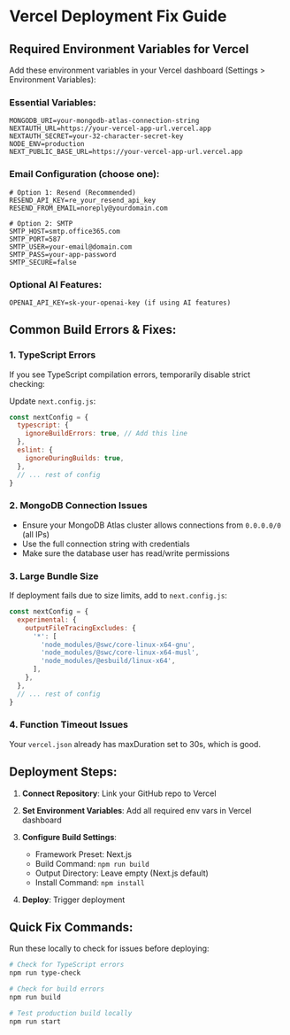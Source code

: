 # Vercel Deployment Fix Guide

## Required Environment Variables for Vercel

Add these environment variables in your Vercel dashboard (Settings > Environment Variables):

### Essential Variables:
```
MONGODB_URI=your-mongodb-atlas-connection-string
NEXTAUTH_URL=https://your-vercel-app-url.vercel.app
NEXTAUTH_SECRET=your-32-character-secret-key
NODE_ENV=production
NEXT_PUBLIC_BASE_URL=https://your-vercel-app-url.vercel.app
```

### Email Configuration (choose one):
```
# Option 1: Resend (Recommended)
RESEND_API_KEY=re_your_resend_api_key
RESEND_FROM_EMAIL=noreply@yourdomain.com

# Option 2: SMTP
SMTP_HOST=smtp.office365.com
SMTP_PORT=587
SMTP_USER=your-email@domain.com
SMTP_PASS=your-app-password
SMTP_SECURE=false
```

### Optional AI Features:
```
OPENAI_API_KEY=sk-your-openai-key (if using AI features)
```

## Common Build Errors & Fixes:

### 1. TypeScript Errors
If you see TypeScript compilation errors, temporarily disable strict checking:

Update `next.config.js`:
```javascript
const nextConfig = {
  typescript: {
    ignoreBuildErrors: true, // Add this line
  },
  eslint: {
    ignoreDuringBuilds: true,
  },
  // ... rest of config
}
```

### 2. MongoDB Connection Issues
- Ensure your MongoDB Atlas cluster allows connections from `0.0.0.0/0` (all IPs)
- Use the full connection string with credentials
- Make sure the database user has read/write permissions

### 3. Large Bundle Size
If deployment fails due to size limits, add to `next.config.js`:
```javascript
const nextConfig = {
  experimental: {
    outputFileTracingExcludes: {
      '*': [
        'node_modules/@swc/core-linux-x64-gnu',
        'node_modules/@swc/core-linux-x64-musl',
        'node_modules/@esbuild/linux-x64',
      ],
    },
  },
  // ... rest of config
}
```

### 4. Function Timeout Issues
Your `vercel.json` already has maxDuration set to 30s, which is good.

## Deployment Steps:

1. **Connect Repository**: Link your GitHub repo to Vercel
2. **Set Environment Variables**: Add all required env vars in Vercel dashboard
3. **Configure Build Settings**:
   - Framework Preset: Next.js
   - Build Command: `npm run build`
   - Output Directory: Leave empty (Next.js default)
   - Install Command: `npm install`

4. **Deploy**: Trigger deployment

## Quick Fix Commands:

Run these locally to check for issues before deploying:
```bash
# Check for TypeScript errors
npm run type-check

# Check for build errors
npm run build

# Test production build locally
npm run start
```